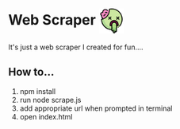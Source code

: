 # Web Scraper <img src="./emoji.png" width=50 align="center" />
It's just a web scraper I created for fun....

## How to...
1. npm install
3. run node scrape.js
4. add appropriate url when prompted in terminal
4. open index.html

